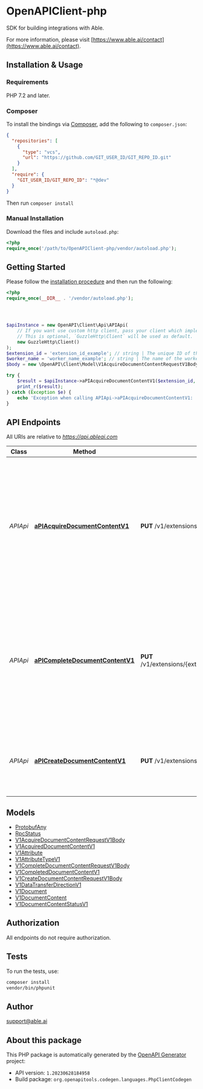 # OpenAPIClient-php

SDK for building integrations with Able.

For more information, please visit [https://www.able.ai/contact](https://www.able.ai/contact).

## Installation & Usage

### Requirements

PHP 7.2 and later.

### Composer

To install the bindings via [Composer](https://getcomposer.org/), add the following to `composer.json`:

```json
{
  "repositories": [
    {
      "type": "vcs",
      "url": "https://github.com/GIT_USER_ID/GIT_REPO_ID.git"
    }
  ],
  "require": {
    "GIT_USER_ID/GIT_REPO_ID": "*@dev"
  }
}
```

Then run `composer install`

### Manual Installation

Download the files and include `autoload.php`:

```php
<?php
require_once('/path/to/OpenAPIClient-php/vendor/autoload.php');
```

## Getting Started

Please follow the [installation procedure](#installation--usage) and then run the following:

```php
<?php
require_once(__DIR__ . '/vendor/autoload.php');




$apiInstance = new OpenAPI\Client\Api\APIApi(
    // If you want use custom http client, pass your client which implements `GuzzleHttp\ClientInterface`.
    // This is optional, `GuzzleHttp\Client` will be used as default.
    new GuzzleHttp\Client()
);
$extension_id = 'extension_id_example'; // string | The unique ID of the extension.
$worker_name = 'worker_name_example'; // string | The name of the worker that will process the task.
$body = new \OpenAPI\Client\Model\V1AcquireDocumentContentRequestV1Body(); // \OpenAPI\Client\Model\V1AcquireDocumentContentRequestV1Body

try {
    $result = $apiInstance->aPIAcquireDocumentContentV1($extension_id, $worker_name, $body);
    print_r($result);
} catch (Exception $e) {
    echo 'Exception when calling APIApi->aPIAcquireDocumentContentV1: ', $e->getMessage(), PHP_EOL;
}

```

## API Endpoints

All URIs are relative to *https://api.ableai.com*

Class | Method | HTTP request | Description
------------ | ------------- | ------------- | -------------
*APIApi* | [**aPIAcquireDocumentContentV1**](docs/Api/APIApi.md#apiacquiredocumentcontentv1) | **PUT** /v1/extensions/{extensionId}/documentContentQueue/{workerName}/acquire | Acquires a DocumentContent task. The task represents a document to be processed and once acquired, should be processed within the expected execution time. If the task is not completed within the expected time, it will be made available for acquisition by other workers.
*APIApi* | [**aPICompleteDocumentContentV1**](docs/Api/APIApi.md#apicompletedocumentcontentv1) | **PUT** /v1/extensions/{extensionId}/documentContentQueue/{workerName}/complete/{documentContentId} | Completes a DocumentContent task. The task should be marked as complete after successful processing or if an error occurs during processing. If completed successfully, any extracted document attributes should be included in the completion request.
*APIApi* | [**aPICreateDocumentContentV1**](docs/Api/APIApi.md#apicreatedocumentcontentv1) | **PUT** /v1/extensions/{extensionId}/documentContent | Creates a new DocumentContent. The DocumentContent represents a document from an external system that needs to be processed.

## Models

- [ProtobufAny](docs/Model/ProtobufAny.md)
- [RpcStatus](docs/Model/RpcStatus.md)
- [V1AcquireDocumentContentRequestV1Body](docs/Model/V1AcquireDocumentContentRequestV1Body.md)
- [V1AcquiredDocumentContentV1](docs/Model/V1AcquiredDocumentContentV1.md)
- [V1Attribute](docs/Model/V1Attribute.md)
- [V1AttributeTypeV1](docs/Model/V1AttributeTypeV1.md)
- [V1CompleteDocumentContentRequestV1Body](docs/Model/V1CompleteDocumentContentRequestV1Body.md)
- [V1CompletedDocumentContentV1](docs/Model/V1CompletedDocumentContentV1.md)
- [V1CreateDocumentContentRequestV1Body](docs/Model/V1CreateDocumentContentRequestV1Body.md)
- [V1DataTransferDirectionV1](docs/Model/V1DataTransferDirectionV1.md)
- [V1Document](docs/Model/V1Document.md)
- [V1DocumentContent](docs/Model/V1DocumentContent.md)
- [V1DocumentContentStatusV1](docs/Model/V1DocumentContentStatusV1.md)

## Authorization
All endpoints do not require authorization.
## Tests

To run the tests, use:

```bash
composer install
vendor/bin/phpunit
```

## Author

support@able.ai

## About this package

This PHP package is automatically generated by the [OpenAPI Generator](https://openapi-generator.tech) project:

- API version: `1.20230628184958`
- Build package: `org.openapitools.codegen.languages.PhpClientCodegen`
